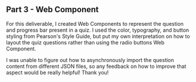 ## Part 3 - Web Component

For this deliverable, I created Web Components to represent the question and progress bar present in a quiz. I used the color, typography, and button styling from Pearson's Style Guide, but put my own interpretation on how to layout the quiz questions rather than using the radio buttons Web Component.

I was unable to figure out how to asynchronously import the question content from different JSON files, so any feedback on how to improve that aspect would be really helpful! Thank you!
